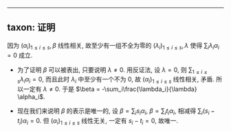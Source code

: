 
---
taxon: 证明
---

因为 $(\alpha_i)_{1 \le i \le s}, \beta$ 线性相关, 故至少有一组不全为零的 $(\lambda_i)_{1 \le i \le s}, \lambda$ 使得 $\sum_i \lambda_i \alpha_i = 0$ 成立. 

- 为了证明 $\beta$ 可以被表出, 只要说明 $\lambda \ne 0$. 用反证法, 设 $\lambda = 0$, 则 $\sum_{1 \le i \le s} \lambda_i \alpha_i = 0$, 而且此时 $\lambda_i$ 中至少有一个不为 $0$, 故 $(\alpha_i)_{1 \le i \le s}$ 线性相关, 矛盾. 所以一定有 $\lambda \ne 0$. 于是 $\beta = -\sum_i\frac{\lambda_i}{\lambda} \alpha_i$. 

- 现在我们来说明 $\beta$ 的表示是唯一的, 设 $\beta = \sum_i s_i\alpha_i$, $\beta = \sum_i t_i\alpha_i$, 相减得 $\sum_i (s_i - t_i)\alpha_i = 0$. 但 $(\alpha_i)_{1 \le i \le s}$ 线性无关, 一定有 $s_i - t_i = 0$, 故唯一. 
